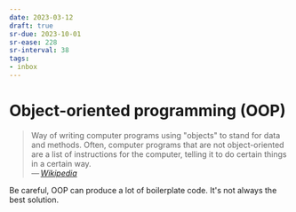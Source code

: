 ```yaml
---
date: 2023-03-12
draft: true
sr-due: 2023-10-01
sr-ease: 228
sr-interval: 38
tags:
- inbox
---
```


# Object-oriented programming (OOP)

> Way of writing computer programs using "objects" to stand for data and
> methods. Often, computer programs that are not object-oriented are a list of
> instructions for the computer, telling it to do certain things in a certain
> way.\
> — <cite>[Wikipedia](https://simple.wikipedia.org/wiki/Object-oriented_programming)</cite>

Be careful, OOP can produce a lot of boilerplate code. It's not always the best
solution.